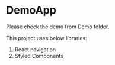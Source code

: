 # DemoApp

Please check the demo from Demo folder.

This project uses below libraries:

1. React navigation
2. Styled Components
